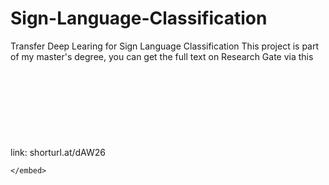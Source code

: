# Sign-Language-Classification
Transfer Deep Learing for Sign Language Classification
This project is part of my master's degree, you can get the full text on Research Gate via this link:
shorturl.at/dAW26
<object data="http://yoursite.com/the.pdf" type="application/pdf" width="700px" height="700px">
    <embed src="http://yoursite.com/the.pdf">

    </embed>
</object>

